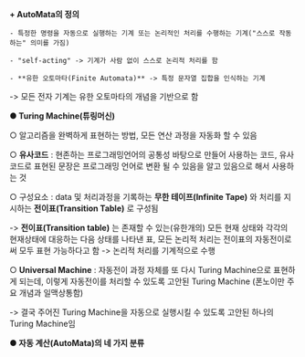 
**+ AutoMata의 정의**

    - 특정한 명령을 자동으로 실행하는 기계 또는 논리적인 처리를 수행하는 기계("스스로 작동하는" 의미를 가짐)

    - "self-acting" -> 기계가 사람 없이 스스로 논리적 처리를 함

    - **유한 오토마타(Finite Automata)** -> 특정 문자열 집합을 인식하는 기계

  -> 모든 전자 기계는 유한 오토마타의 개념을 기반으로 함

**● Turing Machine(튜링머신)**

  ○ 알고리즘을 완벽하게 표현하는 방법, 모든 연산 과정을 자동화 할 수 있음

  ○ **유사코드** : 현존하는 프로그래밍언어의 공통성 바탕으로 만들어 사용하는 코드, 유사코드로 표현된 문장은 프로그래밍 언어로 변환 될 수 있음을 알고 있음으로 해서 사용하는 것

  ○ 구성요소 : data 및 처리과정을 기록하는 **무한 테이프(Infinite Tape)** 와 처리를 지시하는 **전이표(Transition Table)** 로 구성됨

  -> **전이표(Transition table)** 는 존재할 수 있는(유한개의) 모든 현재 상태와 각각의 현재상태에 대응하는 다음 상태를 나타낸 표, 모든 논리적 처리는 전이표의 자동전이로써 모두 표현 가능하다고 함 -> 논리적 처리를 기계적으로 수행

  ○ **Universal Machine** : 자동전이 과정 자체를 또 다시 Turing Machine으로 표현하게 되는데, 이렇게 자동전이를 처리할 수 있도록 고안된 Turing Machine (폰노이만 주요 개념과 일맥상통함)

  -> 결국 주어진 Turing Machine을 자동으로 실행시킬 수 있도록 고안된 하나의 Turing Machine임

  

  

  
  

**● 자동 계산(AutoMata)의 네 가지 분류**



